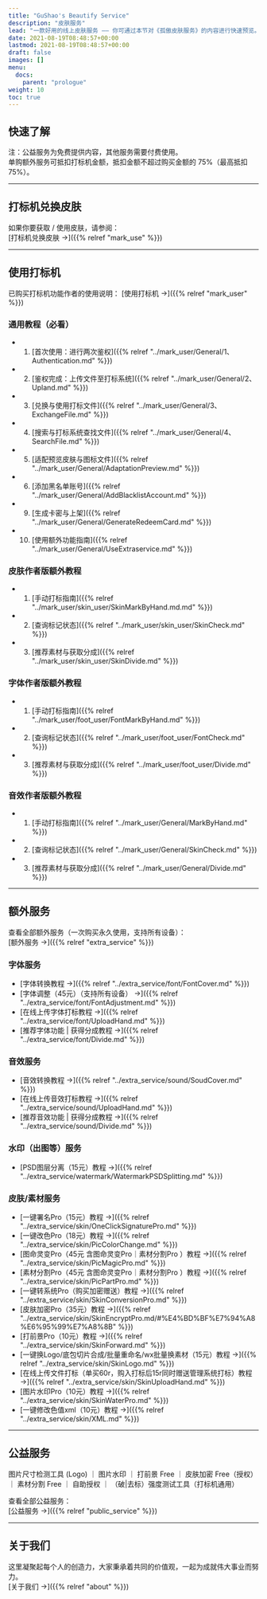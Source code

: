 ```yaml
---
title: "GuShao's Beautify Service"
description: "皮肤服务"
lead: "一款好用的线上皮肤服务 —— 你可通过本节对《孤傲皮肤服务》的内容进行快速预览。"
date: 2021-08-19T08:48:57+00:00
lastmod: 2021-08-19T08:48:57+00:00
draft: false
images: []
menu:
  docs:
    parent: "prologue"
weight: 10
toc: true
---
```


## 快速了解

注：公益服务为免费提供内容，其他服务需要付费使用。  
单购额外服务可抵扣打标机金额，抵扣金额不超过购买金额的 75%（最高抵扣 75%）。

---

## 打标机兑换皮肤

如果你要获取 / 使用皮肤，请参阅：  
[打标机兑换皮肤 →]({{% relref "mark_use" %}})

---

## 使用打标机

已购买打标机功能作者的使用说明：
[使用打标机 →]({{% relref "mark_user" %}})

### 通用教程（必看）

- 1. [首次使用：进行两次鉴权]({{% relref "../mark_user/General/1、Authentication.md" %}})
- 2. [鉴权完成：上传文件至打标系统]({{% relref "../mark_user/General/2、Upland.md" %}})
- 3. [兑换与使用打标文件]({{% relref "../mark_user/General/3、ExchangeFile.md" %}})
- 4. [搜索与打标系统查找文件]({{% relref "../mark_user/General/4、SearchFile.md" %}})
- 5. [适配预览皮肤与图标文件]({{% relref "../mark_user/General/AdaptationPreview.md" %}})
- 6. [添加黑名单账号]({{% relref "../mark_user/General/AddBlacklistAccount.md" %}})
- 9. [生成卡密与上架]({{% relref "../mark_user/General/GenerateRedeemCard.md" %}})
- 10. [使用额外功能指南]({{% relref "../mark_user/General/UseExtraservice.md" %}})

### 皮肤作者版额外教程

- 1. [手动打标指南]({{% relref "../mark_user/skin_user/SkinMarkByHand.md.md" %}})
- 2. [查询标记状态]({{% relref "../mark_user/skin_user/SkinCheck.md" %}})
- 3. [推荐素材与获取分成]({{% relref "../mark_user/skin_user/SkinDivide.md" %}})

### 字体作者版额外教程

- 1. [手动打标指南]({{% relref "../mark_user/foot_user/FontMarkByHand.md" %}})
- 2. [查询标记状态]({{% relref "../mark_user/foot_user/FontCheck.md" %}})
- 3. [推荐素材与获取分成]({{% relref "../mark_user/foot_user/Divide.md" %}})

### 音效作者版额外教程

- 1. [手动打标指南]({{% relref "../mark_user/General/MarkByHand.md" %}})
- 2. [查询标记状态]({{% relref "../mark_user/General/SkinCheck.md" %}})
- 3. [推荐素材与获取分成]({{% relref "../mark_user/General/Divide.md" %}})

---

## 额外服务

查看全部额外服务（一次购买永久使用，支持所有设备）：  
[额外服务 →]({{% relref "extra_service" %}})

### 字体服务

- [字体转换教程 →]({{% relref "../extra_service/font/FontCover.md" %}})
- [字体调整（45元）（支持所有设备） →]({{% relref "../extra_service/font/FontAdjustment.md" %}})
- [在线上传字体打标教程 →]({{% relref "../extra_service/font/UploadHand.md" %}})
- [推荐字体功能 | 获得分成教程 →]({{% relref "../extra_service/font/Divide.md" %}})

### 音效服务

- [音效转换教程 →]({{% relref "../extra_service/sound/SoudCover.md" %}})
- [在线上传音效打标教程 →]({{% relref "../extra_service/sound/UploadHand.md" %}})
- [推荐音效功能 | 获得分成教程 →]({{% relref "../extra_service/sound/Divide.md" %}})

### 水印（出图等）服务

- [PSD图层分离（15元）教程 →]({{% relref "../extra_service/watermark/WatermarkPSDSplitting.md" %}})

### 皮肤/素材服务

- [一键署名Pro（15元）教程 →]({{% relref "../extra_service/skin/OneClickSignaturePro.md" %}})
- [一键改色Pro（18元）教程 →]({{% relref "../extra_service/skin/PicColorChange.md" %}})
- [图命灵变Pro（45元 含图命灵变Pro｜素材分割Pro ）教程 →]({{% relref "../extra_service/skin/PicMagicPro.md" %}})
- [素材分割Pro（45元 含图命灵变Pro｜素材分割Pro ）教程 →]({{% relref "../extra_service/skin/PicPartPro.md" %}})
- [一键转系统Pro（购买加密赠送）教程 →]({{% relref "../extra_service/skin/SkinConversionPro.md" %}})
- [皮肤加密Pro（35元）教程 →]({{% relref "../extra_service/skin/SkinEncryptPro.md/#%E4%BD%BF%E7%94%A8%E6%95%99%E7%A8%8B" %}})
- [打前景Pro（10元）教程 →]({{% relref "../extra_service/skin/SkinForward.md" %}})
- [一键换Logo/底包切片合成/批量重命名/wx批量换素材（15元）教程 →]({{% relref "../extra_service/skin/SkinLogo.md" %}})
- [在线上传文件打标（单买60r，购入打标后15r同时赠送管理系统打标）教程 →]({{% relref "../extra_service/skin/SkinUploadHand.md" %}})
- [图片水印Pro（10元）教程 →]({{% relref "../extra_service/skin/SkinWaterPro.md" %}})
- [一键修改色值xml（10元）教程 →]({{% relref "../extra_service/skin/XML.md" %}})

---

## 公益服务

图片尺寸检测工具 (Logo) ｜ 图片水印 ｜ 打前景 Free ｜ 皮肤加密 Free（授权） ｜ 素材分割 Free ｜ 自助授权 ｜ （破|去标）强度测试工具（打标机通用）

查看全部公益服务：  
[公益服务 →]({{% relref "public_service" %}})

---

## 关于我们

这里凝聚起每个人的创造力，大家秉承着共同的价值观，一起为成就伟大事业而努力。  
[关于我们 →]({{% relref "about" %}})
